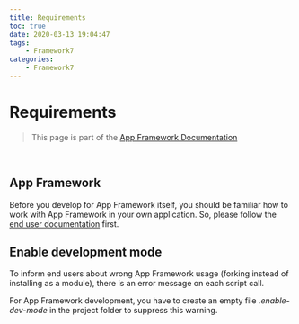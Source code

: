 ```yaml
---
title: Requirements
toc: true
date: 2020-03-13 19:04:47
tags:
	- Framework7
categories:
	- Framework7
---
```


# Requirements

> This page is part of the [App Framework Documentation](../DOCUMENTATION.md)

<br />

## App Framework

Before you develop for App Framework itself, you should be familiar how to work with App Framework in your own application. So, please follow the [end user documentation](../DOCUMENTATION.md) first.

## Enable development mode

To inform end users about wrong App Framework usage (forking instead of installing as a module), there is an error message on each script call.

For App Framework development, you have to create an empty file *.enable-dev-mode* in the project folder to suppress this warning.
